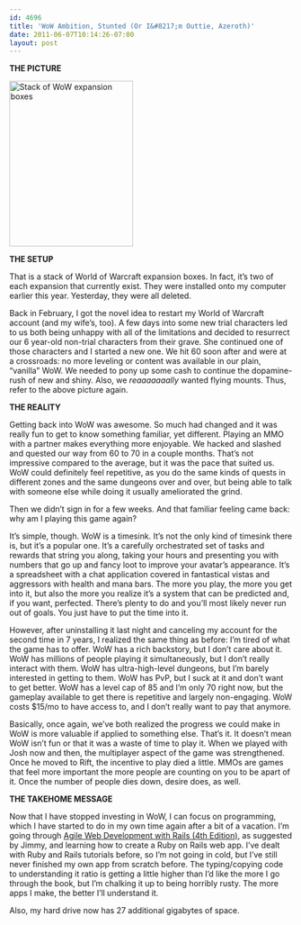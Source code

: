```yaml
---
id: 4696
title: 'WoW Ambition, Stunted (Or I&#8217;m Outtie, Azeroth)'
date: 2011-06-07T10:14:26-07:00
layout: post
---
```

**THE PICTURE**

<a rel="attachment wp-att-4691" href="http://blog.nebyoolae.com/wow-ambition-stunted/wow_stack/"><img data-attachment-id="4691" data-permalink="https://blog.nebyoolae.com/?attachment_id=4691" data-orig-file="https://blog.nebyoolae.com/wp-content/uploads/2011/06/wow_stack.jpg" data-orig-size="956,1280" data-comments-opened="1" data-image-meta="{&quot;aperture&quot;:&quot;2.8&quot;,&quot;credit&quot;:&quot;&quot;,&quot;camera&quot;:&quot;iPhone 4&quot;,&quot;caption&quot;:&quot;&quot;,&quot;created_timestamp&quot;:&quot;1302118856&quot;,&quot;copyright&quot;:&quot;&quot;,&quot;focal_length&quot;:&quot;3.85&quot;,&quot;iso&quot;:&quot;1000&quot;,&quot;shutter_speed&quot;:&quot;0.0666666666667&quot;,&quot;title&quot;:&quot;&quot;}" data-image-title="WoW Stack" data-image-description="" data-image-caption="" data-medium-file="https://blog.nebyoolae.com/wp-content/uploads/2011/06/wow_stack-358x480.jpg" data-large-file="https://blog.nebyoolae.com/wp-content/uploads/2011/06/wow_stack-448x600.jpg" loading="lazy" class="alignnone size-large wp-image-4691" title="WoW Stack" src="http://blog.nebyoolae.com/wp-content/uploads/2011/06/wow_stack-448x600.jpg" alt="Stack of WoW expansion boxes" width="220" height="294" srcset="https://blog.nebyoolae.com/wp-content/uploads/2011/06/wow_stack-448x600.jpg 448w, https://blog.nebyoolae.com/wp-content/uploads/2011/06/wow_stack-358x480.jpg 358w, https://blog.nebyoolae.com/wp-content/uploads/2011/06/wow_stack.jpg 956w" sizes="(max-width: 220px) 100vw, 220px" /></a>

**THE SETUP**

That is a stack of World of Warcraft expansion boxes. In fact, it&#8217;s two of each expansion that currently exist. They were installed onto my computer earlier this year. Yesterday, they were all deleted.

Back in February, I got the novel idea to restart my World of Warcraft account (and my wife&#8217;s, too). A few days into some new trial characters led to us both being unhappy with all of the limitations and decided to resurrect our 6 year-old non-trial characters from their grave. She continued one of those characters and I started a new one. We hit 60 soon after and were at a crossroads: no more leveling or content was available in our plain, &#8220;vanilla&#8221; WoW. We needed to pony up some cash to continue the dopamine-rush of new and shiny. Also, we _reaaaaaaally_ wanted flying mounts. Thus, refer to the above picture again.

**THE REALITY**

Getting back into WoW was awesome. So much had changed and it was really fun to get to know something familiar, yet different. Playing an MMO with a partner makes everything more enjoyable. We hacked and slashed and quested our way from 60 to 70 in a couple months. That&#8217;s not impressive compared to the average, but it was the pace that suited us. WoW could definitely feel repetitive, as you do the same kinds of quests in different zones and the same dungeons over and over, but being able to talk with someone else while doing it usually ameliorated the grind.

Then we didn&#8217;t sign in for a few weeks. And that familiar feeling came back: why am I playing this game again?

It&#8217;s simple, though. WoW is a timesink. It&#8217;s not the only kind of timesink there is, but it&#8217;s a popular one. It&#8217;s a carefully orchestrated set of tasks and rewards that string you along, taking your hours and presenting you with numbers that go up and fancy loot to improve your avatar&#8217;s appearance. It&#8217;s a spreadsheet with a chat application covered in fantastical vistas and aggressors with health and mana bars. The more you play, the more you get into it, but also the more you realize it&#8217;s a system that can be predicted and, if you want, perfected. There&#8217;s plenty to do and you&#8217;ll most likely never run out of goals. You just have to put the time into it.

However, after uninstalling it last night and canceling my account for the second time in 7 years, I realized the same thing as before: I&#8217;m tired of what the game has to offer. WoW has a rich backstory, but I don&#8217;t care about it. WoW has millions of people playing it simultaneously, but I don&#8217;t really interact with them. WoW has ultra-high-level dungeons, but I&#8217;m barely interested in getting to them. WoW has PvP, but I suck at it and don&#8217;t want to get better. WoW has a level cap of 85 and I&#8217;m only 70 right now, but the gameplay available to get there is repetitive and largely non-engaging. WoW costs $15/mo to have access to, and I don&#8217;t really want to pay that anymore.

Basically, once again, we&#8217;ve both realized the progress we could make in WoW is more valuable if applied to something else. That&#8217;s it. It doesn&#8217;t mean WoW isn&#8217;t fun or that it was a waste of time to play it. When we played with Josh now and then, the multiplayer aspect of the game was strengthened. Once he moved to Rift, the incentive to play died a little. MMOs are games that feel more important the more people are counting on you to be apart of it. Once the number of people dies down, desire does, as well.

**THE TAKEHOME MESSAGE**

Now that I have stopped investing in WoW, I can focus on programming, which I have started to do in my own time again after a bit of a vacation. I&#8217;m going through [Agile Web Development with Rails (4th Edition)](http://pragprog.com/titles/rails4/agile-web-development-with-rails), as suggested by Jimmy, and learning how to create a Ruby on Rails web app. I&#8217;ve dealt with Ruby and Rails tutorials before, so I&#8217;m not going in cold, but I&#8217;ve still never finished my own app from scratch before. The typing/copying code to understanding it ratio is getting a little higher than I&#8217;d like the more I go through the book, but I&#8217;m chalking it up to being horribly rusty. The more apps I make, the better I&#8217;ll understand it.

Also, my hard drive now has 27 additional gigabytes of space.
